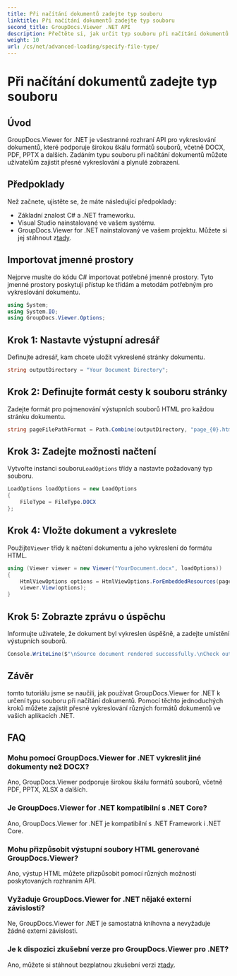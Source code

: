 ```yaml
---
title: Při načítání dokumentů zadejte typ souboru
linktitle: Při načítání dokumentů zadejte typ souboru
second_title: GroupDocs.Viewer .NET API
description: Přečtěte si, jak určit typ souboru při načítání dokumentů pomocí GroupDocs.Viewer for .NET. Vykreslujte přesně různé formáty ve vašich aplikacích .NET.
weight: 10
url: /cs/net/advanced-loading/specify-file-type/
---
```


# Při načítání dokumentů zadejte typ souboru

## Úvod
GroupDocs.Viewer for .NET je všestranné rozhraní API pro vykreslování dokumentů, které podporuje širokou škálu formátů souborů, včetně DOCX, PDF, PPTX a dalších. Zadáním typu souboru při načítání dokumentů můžete uživatelům zajistit přesné vykreslování a plynulé zobrazení.
## Předpoklady
Než začnete, ujistěte se, že máte následující předpoklady:
- Základní znalost C# a .NET frameworku.
- Visual Studio nainstalované ve vašem systému.
- GroupDocs.Viewer for .NET nainstalovaný ve vašem projektu. Můžete si jej stáhnout z[tady](https://releases.groupdocs.com/viewer/net/).
##
## Importovat jmenné prostory
Nejprve musíte do kódu C# importovat potřebné jmenné prostory. Tyto jmenné prostory poskytují přístup ke třídám a metodám potřebným pro vykreslování dokumentu.
```csharp
using System;
using System.IO;
using GroupDocs.Viewer.Options;
```
## Krok 1: Nastavte výstupní adresář
Definujte adresář, kam chcete uložit vykreslené stránky dokumentu.
```csharp
string outputDirectory = "Your Document Directory";
```
## Krok 2: Definujte formát cesty k souboru stránky
Zadejte formát pro pojmenování výstupních souborů HTML pro každou stránku dokumentu.
```csharp
string pageFilePathFormat = Path.Combine(outputDirectory, "page_{0}.html");
```
## Krok 3: Zadejte možnosti načtení
 Vytvořte instanci souboru`LoadOptions` třídy a nastavte požadovaný typ souboru.
```csharp
LoadOptions loadOptions = new LoadOptions
{
    FileType = FileType.DOCX
};
```
## Krok 4: Vložte dokument a vykreslete
 Použijte`Viewer` třídy k načtení dokumentu a jeho vykreslení do formátu HTML.
```csharp
using (Viewer viewer = new Viewer("YourDocument.docx", loadOptions))
{
    HtmlViewOptions options = HtmlViewOptions.ForEmbeddedResources(pageFilePathFormat);
    viewer.View(options);
}
```
## Krok 5: Zobrazte zprávu o úspěchu
Informujte uživatele, že dokument byl vykreslen úspěšně, a zadejte umístění výstupních souborů.
```csharp
Console.WriteLine($"\nSource document rendered successfully.\nCheck output in {outputDirectory}.");
```

## Závěr
tomto tutoriálu jsme se naučili, jak používat GroupDocs.Viewer for .NET k určení typu souboru při načítání dokumentů. Pomocí těchto jednoduchých kroků můžete zajistit přesné vykreslování různých formátů dokumentů ve vašich aplikacích .NET.
## FAQ
### Mohu pomocí GroupDocs.Viewer for .NET vykreslit jiné dokumenty než DOCX?
Ano, GroupDocs.Viewer podporuje širokou škálu formátů souborů, včetně PDF, PPTX, XLSX a dalších.
### Je GroupDocs.Viewer for .NET kompatibilní s .NET Core?
Ano, GroupDocs.Viewer for .NET je kompatibilní s .NET Framework i .NET Core.
### Mohu přizpůsobit výstupní soubory HTML generované GroupDocs.Viewer?
Ano, výstup HTML můžete přizpůsobit pomocí různých možností poskytovaných rozhraním API.
### Vyžaduje GroupDocs.Viewer for .NET nějaké externí závislosti?
Ne, GroupDocs.Viewer for .NET je samostatná knihovna a nevyžaduje žádné externí závislosti.
### Je k dispozici zkušební verze pro GroupDocs.Viewer pro .NET?
Ano, můžete si stáhnout bezplatnou zkušební verzi z[tady](https://releases.groupdocs.com/viewer/net/).